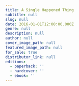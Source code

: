 ```yaml
---
title: A Single Happened Thing
subtitle: null
slug: null
date: 2016-01-01T12:00:00.000Z
genre: null
description: null
author: null
cover_image_path: null
featured_image_path: null
for_sale: true
distributor_link: null
editions:
  - paperback: ''
  - hardcover: ''
  - ebook: ''
---
```

